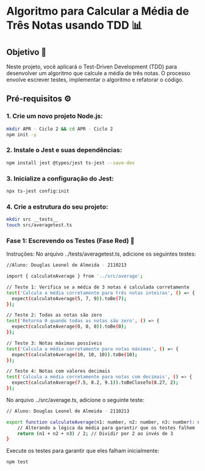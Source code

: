 # Algoritmo para Calcular a Média de Três Notas usando TDD 📊

## Objetivo 🎯
Neste projeto, você aplicará o Test-Driven Development (TDD) para desenvolver um algoritmo que calcule a média de três notas. O processo envolve escrever testes, implementar o algoritmo e refatorar o código.

## Pré-requisitos ⚙️

### 1. Crie um novo projeto Node.js:
```bash
mkdir APR - Ciclo 2 && cd APR - Ciclo 2
npm init -y
````

### 2. Instale o Jest e suas dependências:
```bash
npm install jest @types/jest ts-jest --save-dev
````
### 3. Inicialize a configuração do Jest:
```bash
npx ts-jest config:init
````
### 4. Crie a estrutura do seu projeto:
```bash
mkdir src __tests__
touch src/averagetest.ts
```

### Fase 1: Escrevendo os Testes (Fase Red) 🔴
Instruções:
No arquivo ../tests/averagetest.ts, adicione os seguintes testes:
```bash
//Aluno: Douglas Leonel de Almeida - 2110213

import { calculateAverage } from '../src/average';

// Teste 1: Verifica se a média de 3 notas é calculada corretamente
test('Calcula a média corretamente para três notas inteiras', () => {
  expect(calculateAverage(5, 7, 9)).toBe(7);
});

// Teste 2: Todas as notas são zero
test('Retorna 0 quando todas as notas são zero', () => {
  expect(calculateAverage(0, 0, 0)).toBe(0);
});

// Teste 3: Notas máximas possíveis
test('Calcula a média corretamente para notas máximas', () => {
  expect(calculateAverage(10, 10, 10)).toBe(10);
});

// Teste 4: Notas com valores decimais
test('Calcula a média corretamente para notas com decimais', () => {
  expect(calculateAverage(7.5, 8.2, 9.1)).toBeCloseTo(8.27, 2);
});
```
No arquivo ../src/average.ts, adicione o seguinte teste:
```bash
// Aluno: Douglas Leonel de Almeida - 2110213

export function calculateAverage(n1: number, n2: number, n3: number): number {
    // Alterando a lógica da média para garantir que os testes falhem
    return (n1 + n2 + n3) / 2; // Dividir por 2 ao invés de 3
}
```
Execute os testes para garantir que eles falham inicialmente:
```bash
npm test
```
